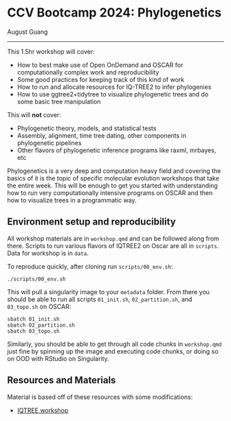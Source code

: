 # CCV Bootcamp 2024: Phylogenetics

August Guang

---

This 1.5hr workshop will cover:

 * How to best make use of Open OnDemand and OSCAR for computationally complex work and reproducibility
 * Some good practices for keeping track of this kind of work
 * How to run and allocate resources for IQ-TREE2 to infer phylogenies
 * How to use ggtree2+tidytree to visualize phylogenetic trees and do some basic tree manipulation

This will **not** cover:

 * Phylogenetic theory, models, and statistical tests
 * Assembly, alignment, time tree dating, other components in phylogenetic pipelines
 * Other flavors of phylogenetic inference programs like raxml, mrbayes, etc

Phylogenetics is a very deep and computation heavy field and covering the basics of it is the topic of specific molecular evolution workshops that take the entire week. This will be enough to get you started with understanding how to run very computationally intensive programs on OSCAR and then how to visualize trees in a programmatic way.

## Environment setup and reproducibility

All workshop materials are in `workshop.qmd` and can be followed along from there. Scripts to run various flavors of IQTREE2 on Oscar are all in `scripts`. Data for workshop is in `data`.

To reproduce quickly, after cloning run `scripts/00_env.sh`:
```
./scripts/00_env.sh
```

This will pull a singularity image to your `metadata` folder. From there you should be able to run all scripts `01_init.sh`, `02_partition.sh`, and `03_topo.sh` on OSCAR:
```
sbatch 01_init.sh
sbatch 02_partition.sh
sbatch 03_topo.sh
```

Similarly, you should be able to get through all code chunks in `workshop.qmd` just fine by spinning up the image and executing code chunks, or doing so on OOD with RStudio on Singularity.

## Resources and Materials

Material is based off of these resources with some modifications:

 * [IQTREE workshop](http://www.iqtree.org/workshop/sydney2022)
